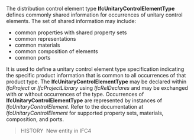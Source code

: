 ﻿The distribution control element type **IfcUnitaryControlElementType** defines commonly shared information for occurrences of unitary control elements. The set of shared information may include:

* common properties with shared property sets
* common representations
* common materials
* common composition of elements
* common ports

It is used to define a unitary control element type specification indicating the specific product information that is common to all occurrences of that product type. The **IfcUnitaryControlElementType** may be declared within _IfcProject_ or _IfcProjectLibrary_ using _IfcRelDeclares_ and may be exchanged with or without occurrences of the type. Occurrences of **IfcUnitaryControlElementType** are represented by instances of _IfcUnitaryControlElement_. Refer to the documentation at _IfcUnitaryControlElement_ for supported property sets, materials, composition, and ports.

> HISTORY&nbsp; New entity in IFC4